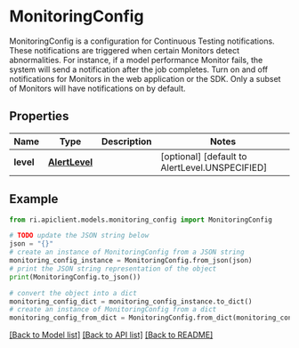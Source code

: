 # MonitoringConfig

MonitoringConfig is a configuration for Continuous Testing notifications. These notifications are triggered when certain Monitors detect abnormalities. For instance, if a model performance Monitor fails, the system will send a notification after the job completes. Turn on and off notifications for Monitors in the web application or the SDK. Only a subset of Monitors will have notifications on by default.

## Properties

Name | Type | Description | Notes
------------ | ------------- | ------------- | -------------
**level** | [**AlertLevel**](AlertLevel.md) |  | [optional] [default to AlertLevel.UNSPECIFIED]

## Example

```python
from ri.apiclient.models.monitoring_config import MonitoringConfig

# TODO update the JSON string below
json = "{}"
# create an instance of MonitoringConfig from a JSON string
monitoring_config_instance = MonitoringConfig.from_json(json)
# print the JSON string representation of the object
print(MonitoringConfig.to_json())

# convert the object into a dict
monitoring_config_dict = monitoring_config_instance.to_dict()
# create an instance of MonitoringConfig from a dict
monitoring_config_from_dict = MonitoringConfig.from_dict(monitoring_config_dict)
```
[[Back to Model list]](../README.md#documentation-for-models) [[Back to API list]](../README.md#documentation-for-api-endpoints) [[Back to README]](../README.md)


